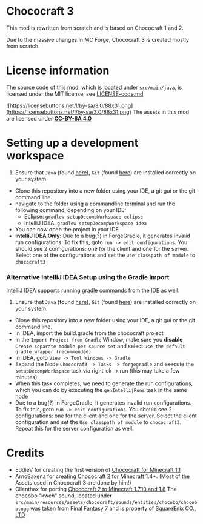 # Chococraft 3
This mod is rewritten from scratch and is based on Chococraft 1 and 2.

Due to the massive changes in MC Forge, Chococraft 3 is created mostly from scratch.

# License information
The source code of this mod, which is located under `src/main/java`, is licensed under the MIT license, see [LICENSE-code.md](LICENSE-code.md)

![https://licensebuttons.net/l/by-sa/3.0/88x31.png](https://licensebuttons.net/l/by-sa/3.0/88x31.png)
The assets in this mod are licensed under [**CC-BY-SA 4.0**](https://creativecommons.org/licenses/by-sa/4.0/)

# Setting up a development workspace
1. Ensure that `Java` (found [here](http://www.oracle.com/technetwork/java/javase/downloads/jdk8-downloads-2133151.html)), `Git` (found [here](http://git-scm.com/)) are installed correctly on your system.
- Clone this repository into a new folder using your IDE, a git gui or the git command line.
- navigate to the folder using a commandline terminal and run the following command, depending on your IDE:
  - Eclipse: `gradlew setupDecompWorkspace eclipse`
  - IntelliJ IDEA: `gradlew setupDecompWorkspace idea`
- You can now open the project in your IDE
- **IntelliJ IDEA Only:** Due to a bug(?) in ForgeGradle, it generates invalid run configurations. To fix this, goto `run -> edit configurations`. You should see 2 configurations: one for the client and one for the server. Select one of the configurations and set the `Use classpath of module` to `chococraft3`

### Alternative IntelliJ IDEA Setup using the Gradle Import
IntelliJ IDEA supports running gradle commands from the IDE as well.
1. Ensure that `Java` (found [here](http://www.oracle.com/technetwork/java/javase/downloads/jdk8-downloads-2133151.html)), `Git` (found [here](http://git-scm.com/)) are installed correctly on your system.
- Clone this repository into a new folder using your IDE, a git gui or the git command line.
- In IDEA, import the build.gradle from the chococraft project
- In the `Import Project from Gradle` Window, make sure you **disable** `Create separate module per source set` and select `use the default gradle wrapper (recommended)`
- In IDEA, goto `View -> Tool Windows -> Gradle`
- Expand the Node `Chococraf3 -> Tasks -> forgegradle` and execute the `setupDecompWorkspace` task via rightlick -> run (this may take a few minutes)
- When this task completes, we need to generate the run configurations, which you can do by executing the `genIntellijRuns` task in the same node
- Due to a bug(?) in ForgeGradle, it generates invalid run configurations. To fix this, goto `run -> edit configurations`. You should see 2 configurations: one for the client and one for the server. Select the client configuration and set the `Use classpath of module` to `chococraft3`. Repeat this for the server configuration as well.

# Credits
* EddieV for creating the first version of [Chococraft for Minecraft 1.1](http://www.minecraftforum.net/forums/search?by-author=EddieV&page=5&search-thread-id=1280466)
* ArnoSaxena for [creating Chococraft 2 for Minecraft 1.4+](http://www.minecraftforum.net/forums/mapping-and-modding/minecraft-mods/1282382-1-6-x-1-5-x-forge-torojimas-chococraft-3-0-3). (Most of the Assets used in Chococraft 3 are done by him!)
* Clienthax for porting [Chococraft 2 to Minecraft 1.7.10 and 1.8](http://www.minecraftforum.net/forums/mapping-and-modding/minecraft-mods/2269183-1-8-clienthaxs-chococraft-2-happiness-distilled)
The chocobo "kweh" sound, located under `src/main/resources/assets/chococraft/sounds/entities/chocobo/chocobo.ogg` was taken from Final Fantasy 7 and is property of [SquareEnix CO., LTD](http://www.square-enix.com/)